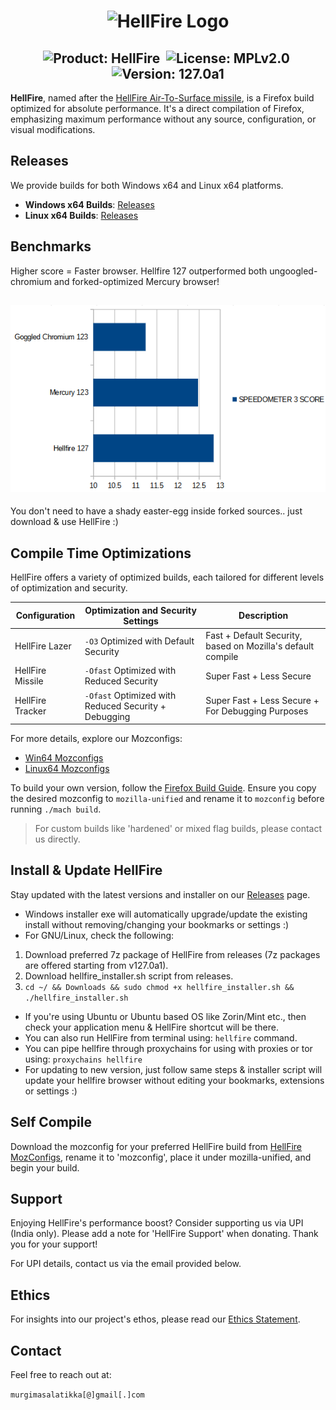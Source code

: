 <h1 align="center">
  <img src="https://raw.githubusercontent.com/CYFARE/HellFire/main/Assets/logo.png" alt="HellFire Logo">
</h1>

<h2 align="center">
  <img src="https://img.shields.io/badge/-HellFire-61DAFB?logo=firefox&logoColor=white&style=for-the-badge" alt="Product: HellFire">&nbsp;
  <img src="https://img.shields.io/badge/-MPLv2.0-61DAFB?style=for-the-badge" alt="License: MPLv2.0">&nbsp;
  <img src="https://img.shields.io/badge/-127.0a1-61DAFB?style=for-the-badge" alt="Version: 127.0a1">
</h2>

**HellFire**, named after the [HellFire Air-To-Surface missile](https://en.wikipedia.org/wiki/AGM-114_Hellfire), is a Firefox build optimized for absolute performance. It's a direct compilation of Firefox, emphasizing maximum performance without any source, configuration, or visual modifications.

## Releases

We provide builds for both Windows x64 and Linux x64 platforms.

- **Windows x64 Builds**: [Releases](https://github.com/CYFARE/HellFire/releases/)
- **Linux x64 Builds**: [Releases](https://github.com/CYFARE/HellFire/releases/)

## Benchmarks

Higher score = Faster browser. Hellfire 127 outperformed both ungoogled-chromium and forked-optimized Mercury browser! 

<h2 align="center">
  <img src="https://raw.githubusercontent.com/CYFARE/HellFire/main/Benchmarks/score.png" alt="Benchmarks">
</h2>

You don't need to have a shady easter-egg inside forked sources.. just download & use HellFire :)

## Compile Time Optimizations

HellFire offers a variety of optimized builds, each tailored for different levels of optimization and security.

| Configuration          | Optimization and Security Settings                     | Description                                            |
|------------------------|--------------------------------------------------------|--------------------------------------------------------|
| HellFire Lazer         | `-O3` Optimized with Default Security                  | Fast + Default Security, based on Mozilla's default compile |
| HellFire Missile       | `-Ofast` Optimized with Reduced Security               | Super Fast + Less Secure                               |
| HellFire Tracker       | `-Ofast` Optimized with Reduced Security + Debugging   | Super Fast + Less Secure + For Debugging Purposes      |

For more details, explore our Mozconfigs:
- [Win64 Mozconfigs](https://github.com/CYFARE/HellFire/tree/main/MozConfigs/Win64)
- [Linux64 Mozconfigs](https://github.com/CYFARE/HellFire/tree/main/MozConfigs/Linux64)

To build your own version, follow the [Firefox Build Guide](https://firefox-source-docs.mozilla.org/setup/). Ensure you copy the desired mozconfig to `mozilla-unified` and rename it to `mozconfig` before running `./mach build`.

> For custom builds like 'hardened' or mixed flag builds, please contact us directly.

## Install & Update HellFire

Stay updated with the latest versions and installer on our [Releases](https://github.com/CYFARE/HellFire/releases/) page.

- Windows installer exe will automatically upgrade/update the existing install without removing/changing your bookmarks or settings :)
- For GNU/Linux, check the following:

1) Download preferred 7z package of HellFire from releases (7z packages are offered starting from v127.0a1). 
2) Download hellfire_installer.sh script from releases.
3) `cd ~/ && Downloads && sudo chmod +x hellfire_installer.sh && ./hellfire_installer.sh`

- If you're using Ubuntu or Ubuntu based OS like Zorin/Mint etc., then check your application menu & HellFire shortcut will be there.
- You can also run HellFire from terminal using: `hellfire` command.
- You can pipe hellfire through proxychains for using with proxies or tor using: `proxychains hellfire`
- For updating to new version, just follow same steps & installer script will update your hellfire browser without editing your bookmarks, extensions or settings :)


## Self Compile

Download the mozconfig for your preferred HellFire build from [HellFire MozConfigs](https://github.com/CYFARE/HellFire/tree/main/MozConfigs), rename it to 'mozconfig', place it under mozilla-unified, and begin your build.

## Support

Enjoying HellFire's performance boost? Consider supporting us via UPI (India only). Please add a note for 'HellFire Support' when donating. Thank you for your support!

For UPI details, contact us via the email provided below.

## Ethics

For insights into our project's ethos, please read our [Ethics Statement](https://raw.githubusercontent.com/CYFARE/HellFire/main/ETHICS.md).

## Contact

Feel free to reach out at:

`murgimasalatikka[@]gmail[.]com`
